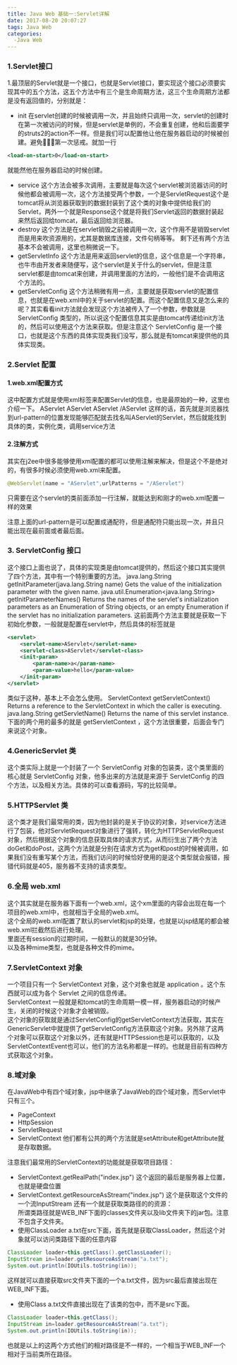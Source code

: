 ```yaml
---
title: Java Web 基础一:Servlet详解
date: 2017-08-20 20:07:27
tags: Java Web
categories:
  -Java Web
---
```

### 1.Servlet接口
1.最顶层的Servlet就是一个接口，也就是Servlet接口，要实现这个接口必须要实现其中的五个方法，这五个方法中有三个是生命周期方法，这三个生命周期方法都是没有返回值的，分别就是：
* init 在servlet创建的时候被调用一次，并且始终只调用一次，servlet的创建时在第一次被访问的时候，但是servlet是单例的，不会重复创建，他和后面要学的struts2的action不一样。但是我们可以配置他让他在服务器启动的时候被创建。避免第一次惩戒。就加一行
```xml
<load-on-start>0</load-on-start>
```
就能然他在服务器启动的时候创建。
* service 这个方法会被多次调用，主要就是每次这个servlet被浏览器访问的时候他都会被调用一次，这个方法接受两个参数，一个是ServletRequest这个是tomcat将从浏览器获取到的数据封装到了这个类的对象中提供给我们的Servlet，两外一个就是Response这个就是将我们Servlet返回的数据封装起来然后返回给tomcat，最后返回给浏览器。
* destroy 这个方法是在servlet销毁之前被调用一次，这个作用不是销毁servlet而是用来吹资源用的，尤其是数据库连接，文件句柄等等。
剩下还有两个方法基本不会被调用，这里也稍微说一下。
* getServletInfo 这个方法是用来返回servlet的信息，这个信息是一个字符串，也牛市由开发者来随便写，这个servlet是关于什么的servlet，但是注意servlet都是由tomcat来创建，并调用里面的方法的，一般他们是不会调用这个方法的。
* getServletConfig 这个方法稍微有用一点，主要就是获取servlet的配置信息，也就是在web.xml中的关于servlet的配置。而这个配置信息又是怎么来的呢？其实看看init方法就会发现这个方法被传入了一个参数，参数就是 ServletConfig 类型的，所以说这个配置信息其实是由tomcat传递给init方法的，然后可以使用这个方法来获取。但是注意这个 ServletConfig 是一个接口，也就是这个东西的具体实现类我们没写，那么就是有tomcat来提供他的具体实现类。

### 2.Servlet 配置
#### 1.web.xml配置方式
这中配置方式就是使用xml标签来配置Servlet的信息，也是最原始的一种，这里也介绍一下。
<servlet>
    <servlet-name>AServlet</servlet-name>
    <servlet-class>AServlet</servlet-class>
</servlet>
<servlet-mapping>
    <servlet-name>AServlet</servlet-name>
    <url-pattern>/AServlet</url-pattern>
</servlet-mapping>
这样的话，首先就是浏览器找到url-pattern的位置发现能够匹配就去找名叫AServlet的Servlet，然后就能找到具体的类，实例化类，调用service方法

#### 2.注解方式
其实在j2ee中很多能够使用xml配置的都可以使用注解来解决，但是这个不是绝对的，有很多时候必须使用web.xml来配置。
```java
@WebServlet(name = "AServlet",urlPatterns = "/AServlet")
```
只需要在这个servlet的类前面添加一行注解，就能达到和刚才的web.xml配置一样的效果


注意上面的url-pattern是可以配置成通配符，但是通配符只能出现一次，并且只能出现在最前面或者最后面。
### 3. ServletConfig 接口
这个接口上面也说了，具体的实现类是由tomcat提供的，然后这个接口其实提供了四个方法，其中有一个特别重要的方法。
java.lang.String	getInitParameter(java.lang.String name)
         Gets the value of the initialization parameter with the given name.
java.util.Enumeration<java.lang.String>	getInitParameterNames()
         Returns the names of the servlet's initialization parameters as an Enumeration of String objects, or an empty Enumeration if the servlet has no initialization parameters.
这前面两个方法主要就是获取一下初始化参数，一般就是配置在servlet中，然后具体的标签就是
```xml
<servlet>
    <servlet-name>AServlet</servlet-name>
    <servlet-class>AServlet</servlet-class>
    <init-param>
        <param-name>a</param-name>
        <param-value>hello</param-value>
    </init-param>
</servlet>
```
类似于这种，基本上不会怎么使用。
ServletContext	getServletContext()
         Returns a reference to the ServletContext in which the caller is executing.
java.lang.String	getServletName()
         Returns the name of this servlet instance.
下面的两个用的最多的就是 getServletContext ，这个方法很重要，后面会专门来说这个对象。

### 4.GenericServlet 类
这个类实际上就是一个封装了一个 ServletConfig 对象的包装类，这个类里面的核心就是 ServletConfig 对象，他多出来的方法就是来源于 ServletConfig 的四个方法，以及相关方法。具体的可以查看源码，写的比较简单。

### 5.HTTPServlet 类
这个类才是我们最常用的类，因为他封装的是关于协议的对象，对service方法进行了包装，他对ServletRequest对象进行了强转，转化为HTTPServletRequest对象，然后根据这个对象的信息获取具体的请求方式，从而衍生出了两个方法doGet和doPost，这两个方法就是分别在请求方式为get和post的时候被调用，如果我们没有重写某个方法，而我们访问的时候恰好使用的是这个类型就会报错，报错代码就是405，服务器不支持的请求类型。

### 6.全局 web.xml
这个其实就是在服务器下面有一个web.xml，这个xm里面的内容会出现在每一个项目的web.xml中，也就相当于全局的web.xml。  
这个全局的web.xml配置了默认的servlet和jsp的处理，也就是以jsp结尾的都会被web.xml拦截然后进行处理。  
里面还有session的过期时间，一般默认的就是30分钟。  
以及各种mime类型，也就是各种文件的mime。  

### 7.ServletContext 对象
一个项目只有一个 ServletContext 对象，这个对象也就是 application 。这个东西就可以成为各个 Servlet 之间的信息传递。  
ServletContext 一般就是和tomcat的生命周期一模一样，服务器启动的时候产生，关闭的时候这个对象才会被销毁。  
这个对象的获取就是通过ServletConfig的getServletContext方法获取，其实在GenericServlet中就提供了getServletConfig方法获取这个对象。另外除了这两个对象可以获取这个对象以外，还有就是HTTPSession也是可以获取的，以及ServletContextEvent也可以，他们的方法名称都是一样的。也就是目前有四种方式获取这个对象。

### 8.域对象
在JavaWeb中有四个域对象，jsp中继承了JavaWeb的四个域对象，而Servlet中只有三个。
* PageContext
* HttpSession
* ServletRequest
* ServletContext
他们都有公共的两个方法就是setAttribute和getAttribute就是存取数据。

注意我们最常用的ServletContext的功能就是获取项目路径：  
* ServletContext.getRealPath("index.jsp") 这个返回的最后是服务器上位置，也就是硬盘位置
* ServletContext.getResourceAsStream("index.jsp")  这个是获取这个文件的一个流InputStream
还有一个就是获取类路径的的资源：  
所谓类路径就是WEB_INF下面的classes文件夹以及lib文件夹下的jar包。注意不包含子文件夹。
* 使用ClassLoader
a.txt在src下面，首先就是获取ClassLoader，然后这个对象就可以访问类路径下面的任意内容
```java
ClassLoader loader=this.getClass().getClassLoader();
InputStream in=loader.getResourceAsStream("a.txt");
System.out.println(IOUtils.toString(in));
```
这样就可以直接获取src文件夹下面的一个a.txt文件，因为src最后直接出现在WEB_INF下面。
* 使用Class
a.txt文件直接出现在了该类的包中，而不是src下面。
```java
ClassLoader loader=this.getClass();
InputStream in=loader.getResourceAsStream("a.txt");
System.out.println(IOUtils.toString(in));
```
也就是以上的这两个方式他们的相对路径是不一样的，一个相当于WEB_INF一个相对于当前类所在路径。
